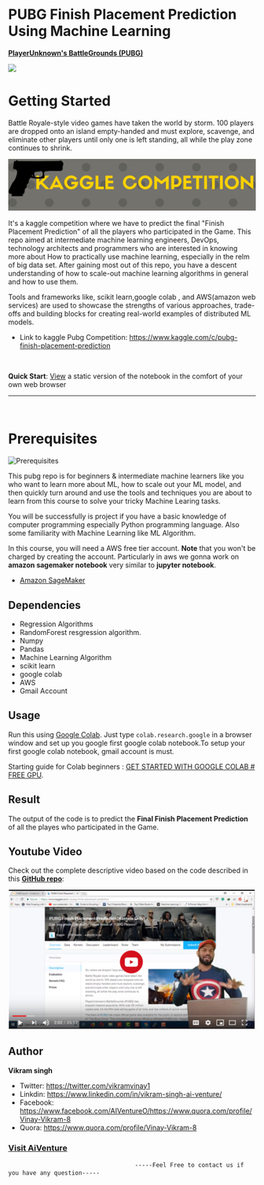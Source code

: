 # PUBG Finish Placement Prediction Using Machine Learning
<b>[PlayerUnknown's BattleGrounds (PUBG)](https://www.kaggle.com/c/pubg-finish-placement-prediction)</b>

![](https://storage.googleapis.com/kaggle-media/competitions/PUBG/PUBG%20Inlay.jpg)



# Getting Started

Battle Royale-style video games have taken the world by storm. 100 players are dropped onto an island empty-handed and must explore, 
scavenge, and eliminate other players until only one is left standing, all while the play zone continues to shrink.

![Kaggle Image](https://raw.githubusercontent.com/AIVenture0/PubG-Win-prediction-using-ML/master/Image/kaggle.png)

It's a kaggle competition where we have to predict the final "Finish Placement Prediction" of all the players who participated in the Game.
This repo  aimed at intermediate machine learning engineers,
DevOps, technology architects and programmers who are interested in knowing more about How to practically use machine learning,
especially in the relm of big data set. After gaining most out of this repo, 
you have a descent understanding of how to scale-out machine learning algorithms in general and how to use them.


Tools and frameworks like, scikit learn,google colab , and AWS(amazon web services)  are used to showcase the strengths of various approaches, 
trade-offs and building blocks for creating real-world examples of distributed ML models.
- Link to kaggle Pubg Competition: https://www.kaggle.com/c/pubg-finish-placement-prediction 

<br>

__Quick Start__: [View](https://nbviewer.jupyter.org/github/AIVenture0/PubG-Win-prediction-using-ML/blob/master/PUBG%20Model%20With%20Limited%20Computation.ipynb) a static version of the notebook in the comfort of your own web browser

-------

<br>

# Prerequisites

![Prerequisites](https://media2.giphy.com/media/RV9yRyaeBJnFe/source.gif)

This pubg repo  is for beginners & intermediate machine learners like you who want to learn more about ML, 
how to scale out your ML model, and then quickly turn around and use the tools and techniques you are about to learn from this course to solve your tricky Machine Learing tasks.

You will be successfully is project  if you have a basic knowledge of computer programming especially Python programming language. 
Also some familiarity with Machine Learning like ML Algorithm.

In this course, you will need a AWS free tier account. __Note__ that you won't be charged by creating the account.
Particularly in aws we gonna work on __amazon sagemaker notebook__ very similar to __jupyter notebook__.
- [Amazon SageMaker](https://aws.amazon.com/sagemaker/)

## Dependencies 
* Regression Algorithms
* RandomForest resgression algorithm.
* Numpy 
* Pandas
* Machine Learning Algorithm
* scikit learn
* google colab 
* AWS
* Gmail Account

## Usage
Run this using [Google Colab](https://colab.research.google.com/). 
Just type `colab.research.google` in a browser window and set up you google first google colab notebook.To setup your first google colab
notebook, gmail account is must.

Starting guide for Colab beginners : [GET STARTED WITH GOOGLE COLAB # FREE GPU](http://ai-venture.com/get-started-with-google-colab-free-gpu/). 

## Result
The output of the code is to predict the  __Final Finish Placement Prediction__ of all the playes who participated in the Game.

## Youtube Video
Check out  the complete descriptive video based on the code described in this __[GitHub repo](https://github.com/AIVenture0/PubG-Win-prediction-using-ML)__:

[![Pubg](https://raw.githubusercontent.com/AIVenture0/PubG-Win-prediction-using-ML/master/Image/Pubg.png)](https://youtu.be/V-ywy6XzrCE)

## Author
<b>Vikram singh</b>

- Twitter: https://twitter.com/vikramvinay1
- Linkdin: https://www.linkedin.com/in/vikram-singh-ai-venture/
- Facebook: https://www.facebook.com/AIVentureO/https://www.quora.com/profile/Vinay-Vikram-8
- Quora: https://www.quora.com/profile/Vinay-Vikram-8

### [Visit AiVenture](https://www.youtube.com/channel/UCpAA7n7LcTmGBuNVpqOv-3w)

                                        -----Feel Free to contact us if you have any question-----
                                        
